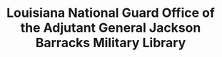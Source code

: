 ---
layout: repo
title: "Louisiana National Guard Office of the Adjutant General Jackson Barracks Military Library"
id: 25006
permalink: repos/25006/
---